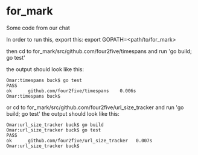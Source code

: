 # for_mark
Some code from our chat

In order to run this, export this:
export GOPATH=<path/to/for_mark>

then cd to for_mark/src/github.com/four2five/timespans and run
'go build; go test'

the output should look like this:
```
Omar:timespans buck$ go test
PASS
ok      github.com/four2five/timespans    0.006s
Omar:timespans buck$
```

or 
cd to for_mark/src/github.com/four2five/url_size_tracker and run
'go build; go test'
the output should look like this:

```
Omar:url_size_tracker buck$ go build
Omar:url_size_tracker buck$ go test
PASS
ok  	github.com/four2five/url_size_tracker	0.007s
Omar:url_size_tracker buck$
```
